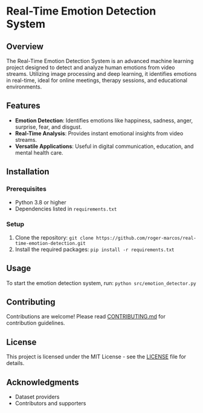 # Real-Time Emotion Detection System

## Overview
The Real-Time Emotion Detection System is an advanced machine learning project designed to detect and analyze human emotions from video streams. Utilizing image processing and deep learning, it identifies emotions in real-time, ideal for online meetings, therapy sessions, and educational environments.

## Features
- **Emotion Detection**: Identifies emotions like happiness, sadness, anger, surprise, fear, and disgust.
- **Real-Time Analysis**: Provides instant emotional insights from video streams.
- **Versatile Applications**: Useful in digital communication, education, and mental health care.

## Installation

### Prerequisites
- Python 3.8 or higher
- Dependencies listed in `requirements.txt`

### Setup
1. Clone the repository: ```git clone https://github.com/roger-marcos/real-time-emotion-detection.git```
2. Install the required packages: ```pip install -r requirements.txt```

## Usage
To start the emotion detection system, run: ```python src/emotion_detector.py```

## Contributing
Contributions are welcome! Please read [CONTRIBUTING.md](CONTRIBUTING.md) for contribution guidelines.

## License
This project is licensed under the MIT License - see the [LICENSE](LICENSE) file for details.

## Acknowledgments
- Dataset providers
- Contributors and supporters



